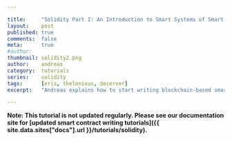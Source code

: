 ```yaml
---

title:     "Solidity Part I: An Introduction to Smart Systems of Smart Contracts"
layout:    post
published: true
comments:  false
meta:      true
#author:
thumbnail: solidity2.png
author:    andreas
category:  tutorials
series:    solidity
tags:      [eris, thelonious, decerver]
excerpt:   "Andreas explains how to start writing blockchain-based smart contract systems."

---
```


**Note: This tutorial is not updated regularly. Please see our documentation site for [updated smart contract writing tutorials]({{ site.data.sites["docs"].url }}/tutorials/solidity).**
